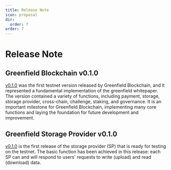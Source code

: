 ```yaml
---
title: Release Note
icon: proposal
dir:
  order: 7
order: 7
---
```


# Release Note

## Greenfield Blockchain v0.1.0

[v0.1.0](https://github.com/bnb-chain/greenfield/releases/tag/v0.1.0) was the first testnet version released 
by Greenfield Blockchain, and it represented a fundamental implementation of the greenfield whitepaper. 
The version contained a variety of functions, including payment, storage, storage provider, 
cross-chain, challenge, staking, and governance. It is an important milestone for Greenfield Blockchain, 
implementing many core functions and laying the foundation for future development and improvement.

## Greenfield Storage Provider v0.1.0
[v0.1.0](https://github.com/bnb-chain/greenfield-storage-provider/releases/tag/v0.1.0) is the first release of the 
storage provider (SP) that is ready for testing on the testnet. The basic function has been achieved in this release: 
each SP can and will respond to users' requests to write (upload) and read (download) data.

